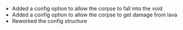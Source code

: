 - Added a config option to allow the corpse to fall into the void
- Added a config option to allow the corpse to get damage from lava
- Reworked the config structure